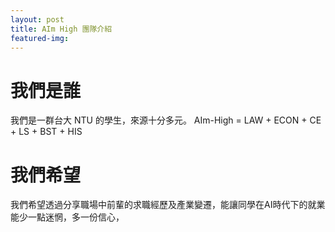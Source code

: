 ```yaml
---
layout: post
title: AIm High 團隊介紹
featured-img:
---
```


# 我們是誰
我們是一群台大 NTU 的學生，來源十分多元。
AIm-High = LAW + ECON + CE + LS + BST + HIS

# 我們希望
我們希望透過分享職場中前輩的求職經歷及產業變遷，能讓同學在AI時代下的就業能少一點迷惘，多一份信心，
